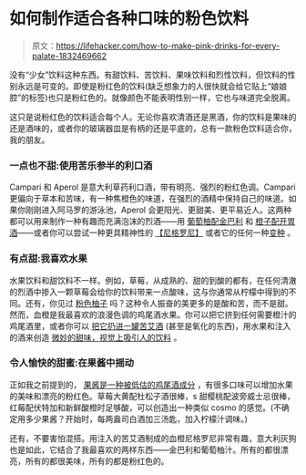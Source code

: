 # 如何制作适合各种口味的粉色饮料

> 原文：<https://lifehacker.com/how-to-make-pink-drinks-for-every-palate-1832469662>

没有“少女”饮料这种东西。有甜饮料、苦饮料、果味饮料和烈性饮料，但饮料的性别永远是可变的。即使是粉红色的饮料(缺乏想象力的人很快就会给它贴上“娘娘腔”的标签)也只是粉红色的。就像颜色不能表明性别一样，它也与味道完全脱离。



这只是说粉红色的饮料适合每个人。无论你喜欢清酒还是黑酒，你的饮料是果味的还是酒味的，或者你的玻璃器皿是有柄的还是平底的，总有一款粉色饮料适合你，我的朋友。

### 一点也不甜:使用苦乐参半的利口酒

Campari 和 Aperol 是意大利草药利口酒，带有明亮、强烈的粉红色调。Campari 更偏向于草本和苦味，有一种焦橙色的味道，在强烈的酒精中保持自己的味道。如果你刚刚进入阿马罗的游泳池，Aperol 会更阳光、更甜美、更平易近人。这两种都可以用来制作一种有趣而充满泡沫的烈酒——用 [葡萄柚配金巴利](https://skillet.lifehacker.com/3-ingredient-happy-hour-a-juicy-campari-spritz-1823271568) 和 [橙子配开胃酒](https://skillet.lifehacker.com/the-aperol-spritz-is-like-a-grown-up-orange-soda-1827748207)——或者你可以尝试一种更具精神性的 [【尼格罗尼】](https://skillet.lifehacker.com/indulge-your-inner-bitter-betty-with-a-classic-negroni-1829824702#_ga=2.208522834.1568128821.1549297250-1157707288.1539189461) 或者它的任何一种[变种](https://skillet.lifehacker.com/3-ingredient-happy-hour-the-negroni-sbagliato-1794747024) 。

### 有点甜:我喜欢水果

水果饮料和甜饮料不一样。例如，草莓，从成熟的、甜的到酸的都有，在任何清澈的烈酒中掺入一颗草莓会给你的饮料带来一点酸味，这与你通常从柠檬中得到的不同。还有，你见过 [粉色柚子](https://skillet.lifehacker.com/3-ingredient-happy-hour-the-refreshing-italian-greyhou-1793356386) 吗？这种令人振奋的美更多的是酸和苦，而不是甜。然而，血橙是我最喜欢的浪漫色调的鸡尾酒水果。你可以把它挤到任何需要橙汁的鸡尾酒里，或者你可以 [把它扔进一罐苦艾酒](https://lifehacker.com/preserve-fruit-in-oxidized-vermouth-1822599722) (甚至是氧化的东西)，用水果和注入的酒来创造 [微妙的甜味，视觉上吸引人的饮料](https://skillet.lifehacker.com/3-ingredient-happy-hour-my-bloody-valentine-1822853432) 。

### 令人愉快的甜蜜:在果酱中摇动

正如我之前提到的， [果酱是一种被低估的鸡尾酒成分](https://skillet.lifehacker.com/use-jam-to-make-any-booze-morning-appropriate-1832060017#_ga=2.100739521.1589281527.1549549013-1723114163.1524514905) ，有很多口味可以增加水果的美味和漂亮的粉红色。草莓大黄配杜松子酒很棒，s 甜樱桃配波旁威士忌很棒，红莓配伏特加和新鲜酸橙时足够酸，可以创造出一种类似 cosmo 的感觉。(不确定用多少果酱？开始时，每两盎司白酒加三汤匙，加入柠檬汁调味。)

还有，不要害怕混搭。用注入的苦艾酒制成的血橙尼格罗尼非常有趣，意大利灰狗也是如此，它结合了我最喜欢的两样东西——金巴利和葡萄柚汁。所有的都很漂亮，所有的都很美味，所有的都是粉红色的。